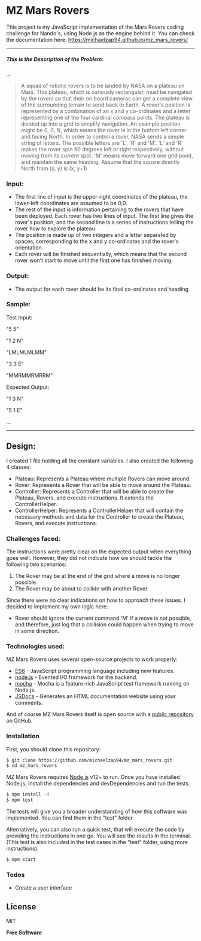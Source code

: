 # MZ Mars Rovers

This project is my JavaScript implementation of the Mars Rovers coding challenge for Nando's, using Node.js as the engine behind it.
You can check the documentation here: https://michaelzap94.github.io/mz_mars_rovers/

***

##### This is the Description of the Problem:
 ...
> A squad of robotic rovers is to be landed by NASA on a plateau on Mars.
This plateau, which is curiously rectangular, must be navigated by the rovers so that their on board cameras can get a complete
view of the surrounding terrain to send back to Earth.
A rover's position is represented by a combination of an x and y co-ordinates and a letter representing one of the four cardinal
compass points.
The plateau is divided up into a grid to simplify navigation. An example position might be 0, 0, N, which means the rover is in the
bottom left corner and facing North.
In order to control a rover, NASA sends a simple string of letters. The possible letters are 'L', 'R' and 'M'. 'L' and 'R' makes the rover
spin 90 degrees left or right respectively, without moving from its current spot. 'M' means move forward one grid point, and maintain the same heading.
Assume that the square directly North from (x, y) is (x, y+1)

### Input:
  - The first line of input is the upper-right coordinates of the plateau, the lower-left coordinates are assumed to be 0,0.
  - The rest of the input is information pertaining to the rovers that have been deployed. Each rover has two lines of input. The first line gives the rover's position, and the second line is a series of instructions telling the rover how to explore the plateau.
  - The position is made up of two integers and a letter separated by spaces, corresponding to the x and y co-ordinates and the rover's orientation.
  - Each rover will be finished sequentially, which means that the second rover won't start to move until the first one has finished moving.
 
### Output: 
  - The output for each rover should be its final co-ordinates and heading

### Sample:
  
Test Input:

"5 5"

"1 2 N"

"LMLMLMLMM"

"3 3 E"

"MMRMMRMRRM"

Expected Output:

"1 3 N"

"5 1 E"

...

***

## Design:

I created 1 file holding all the constant variables.
I also created the following 4 classes:
 - Plateau: Represents a Plateau where multiple Rovers can move around.
 - Rover: Represents a Rover that will be able to move around the Plateau.
 - Controller: Represents a Controller that will be able to create the Plateau, Rovers, and execute instructions. It extends the ControllerHelper.
 - ControllerHelper: Represents a ControllerHelper that will contain the necessary methods and data for the Controller to create the Plateau, Rovers, and execute instructions.  

### Challenges faced:
The instructions were pretty clear on the expected output when everything goes well. 
However, they did not indicate how we should tackle the following two scenarios:
 1) The Rover may be at the end of the grid where a move is no longer possible.
 2) The Rover may be about to collide with another Rover.
 
Since there were no clear indications on how to approach these issues. I decided to implement my own logic here:
 - Rover should ignore the current command 'M' if a move is not possible, and therefore, just log that a collision could happen when trying to move in some direction.

### Technologies used:

MZ Mars Rovers uses several open-source projects to work properly:

* [ES6] - JavaScript programming language including new features.
* [node.js] - Evented I/O framework for the backend.
* [mocha] - Mocha is a feature-rich JavaScript test framework running on Node.js.
* [JSDocs] - Generates an HTML documentation website using your comments.

And of course MZ Mars Rovers itself is open source with a [public repository][mz_mars_rovers] on GitHub.

### Installation

First, you should clone this repository:

```sh
$ git clone https://github.com/michaelzap94/mz_mars_rovers.git
$ cd mz_mars_rovers
```

MZ Mars Rovers requires [Node.js](https://nodejs.org/) v12+ to run.
Once you have installed Node.js, Install the dependencies and devDependencies and run the tests.

```sh
$ npm install -d
$ npm test
```

The tests will give you a broader understanding of how this software was implemented. You can find them in the "test" folder.

Alternatively, you can also run a quick test, that will execute the code by providing the instructions in one go. You will see the results in the terminal. 
(This test is also included in the test cases in the "test" folder, using more instructions).

```sh
$ npm start
```

### Todos

 - Create a user interface

License
----

MIT


**Free Software**

   [mz_mars_rovers]: <https://github.com/michaelzap94/mz_mars_rovers>
   [node.js]: <http://nodejs.org>
   [mocha]: <https://mochajs.org/>
   [ES6]: <https://www.w3schools.com/js/js_es6.asp>
   [JSDocs]: <https://jsdoc.app/>
